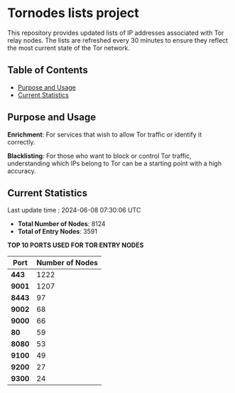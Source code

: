 # Tornodes lists project

This repository provides updated lists of IP addresses associated with Tor relay nodes. The lists are refreshed every 30 minutes to ensure they reflect the most current state of the Tor network.

## Table of Contents

- [Purpose and Usage](#purpose-and-usage)
- [Current Statistics](#current-statistics)


## Purpose and Usage

**Enrichment**: For services that wish to allow Tor traffic or identify it correctly.

**Blacklisting**: For those who want to block or control Tor traffic, understanding which IPs belong to Tor can be a starting point with a high accuracy.

## Current Statistics

Last update time : 2024-06-08 07:30:06 UTC

- **Total Number of Nodes**: 8124
- **Total of Entry Nodes**: 3591

**TOP 10 PORTS USED FOR TOR ENTRY NODES**

| **Port** | **Number of Nodes** |
|------|-----------------|
| **443**   | 1222  |
| **9001**   | 1207  |
| **8443**   | 97  |
| **9002**   | 68  |
| **9000**   | 66  |
| **80**   | 59  |
| **8080**   | 53  |
| **9100**   | 49  |
| **9200**   | 27  |
| **9300**   | 24  |

